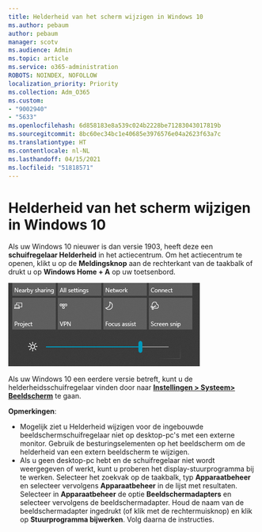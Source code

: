 ```yaml
---
title: Helderheid van het scherm wijzigen in Windows 10
ms.author: pebaum
author: pebaum
manager: scotv
ms.audience: Admin
ms.topic: article
ms.service: o365-administration
ROBOTS: NOINDEX, NOFOLLOW
localization_priority: Priority
ms.collection: Adm_O365
ms.custom:
- "9002940"
- "5633"
ms.openlocfilehash: 6d858183e8a539c024b2228be71283043017819b
ms.sourcegitcommit: 8bc60ec34bc1e40685e3976576e04a2623f63a7c
ms.translationtype: HT
ms.contentlocale: nl-NL
ms.lasthandoff: 04/15/2021
ms.locfileid: "51818571"
---
```

# <a name="change-screen-brightness-in-windows-10"></a>Helderheid van het scherm wijzigen in Windows 10

Als uw Windows 10 nieuwer is dan versie 1903, heeft deze een **schuifregelaar Helderheid** in het actiecentrum. Om het actiecentrum te openen, klikt u op de **Meldingsknop** aan de rechterkant van de taakbalk of drukt u op **Windows Home + A** op uw toetsenbord.

![Schuifregelaar voor helderheid](media/brightness-slider.png)

Als uw Windows 10 een eerdere versie betreft, kunt u de helderheidsschuifregelaar vinden door naar **[Instellingen > Systeem> Beeldscherm](ms-settings:display?activationSource=GetHelp)** te gaan.

**Opmerkingen**:

- Mogelijk ziet u Helderheid wijzigen voor de ingebouwde beeldschermschuifregelaar niet op desktop-pc's met een externe monitor. Gebruik de besturingselementen op het beeldscherm om de helderheid van een extern beeldscherm te wijzigen.
- Als u geen desktop-pc hebt en de schuifregelaar niet wordt weergegeven of werkt, kunt u proberen het display-stuurprogramma bij te werken. Selecteer het zoekvak op de taakbalk, typ **Apparaatbeheer** en selecteer vervolgens **Apparaatbeheer** in de lijst met resultaten. Selecteer in **Apparaatbeheer** de optie **Beeldschermadapters** en selecteer vervolgens de beeldschermadapter. Houd de naam van de beeldschermadapter ingedrukt (of klik met de rechtermuisknop) en klik op **Stuurprogramma bijwerken**. Volg daarna de instructies.
